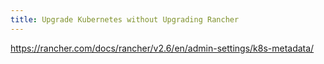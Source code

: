 ```yaml
---
title: Upgrade Kubernetes without Upgrading Rancher
---
```


https://rancher.com/docs/rancher/v2.6/en/admin-settings/k8s-metadata/
